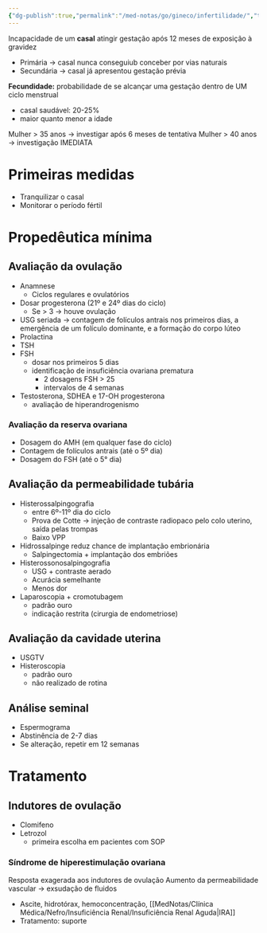 ```yaml
---
{"dg-publish":true,"permalink":"/med-notas/go/gineco/infertilidade/","tags":["review"]}
---
```


Incapacidade de um **casal** atingir gestação após 12 meses de exposição à gravidez
- Primária -> casal nunca conseguiub conceber por vias naturais
- Secundária -> casal já apresentou gestação prévia

**Fecundidade:** probabilidade de se alcançar uma gestação dentro de UM ciclo menstrual
- casal saudável: 20-25%
- maior quanto menor a idade

Mulher > 35 anos -> investigar após 6 meses de tentativa
Mulher > 40 anos -> investigação IMEDIATA

# Primeiras medidas
 - Tranquilizar o casal
 - Monitorar o período fértil 

# Propedêutica mínima
## Avaliação da ovulação
- Anamnese
	- Ciclos regulares e ovulatórios
- Dosar progesterona (21º e 24º dias do ciclo)
	- Se > 3 -> houve ovulação
- USG seriada -> contagem de folículos antrais nos primeiros dias, a emergência de um folículo dominante, e a formação do corpo lúteo
- Prolactina
- TSH
- FSH
	- dosar nos primeiros 5 dias
	- identificação de insuficiência ovariana prematura
		- 2 dosagens FSH > 25
		- intervalos de 4 semanas
- Testosterona, SDHEA e 17-OH progesterona
	- avaliação de hiperandrogenismo
### Avaliação da reserva ovariana
- Dosagem do AMH (em qualquer fase do ciclo)
- Contagem de folículos antrais (até o 5º dia)
- Dosagem do FSH (até o 5° dia)
## Avaliação da permeabilidade tubária
- Histerossalpingografia
	- entre 6º-11º dia do ciclo
	- Prova de Cotte -> injeção de contraste radiopaco pelo colo uterino, saída pelas trompas
	- Baixo VPP
- Hidrossalpinge reduz chance de implantação embrionária
	- Salpingectomia + implantação dos embriões
- Histerossonosalpingografia
	- USG + contraste aerado
	- Acurácia semelhante
	- Menos dor
- Laparoscopia + cromotubagem
	- padrão ouro
	- indicação restrita (cirurgia de endometriose)
## Avaliação da cavidade uterina
- USGTV
- Histeroscopia
	- padrão ouro
	- não realizado de rotina
## Análise seminal
- Espermograma
- Abstinência de 2-7 dias
- Se alteração, repetir em 12 semanas 

# Tratamento
## Indutores de ovulação
- Clomifeno
- Letrozol
	- primeira escolha em pacientes com SOP
### Síndrome de hiperestimulação ovariana
Resposta exagerada aos indutores de ovulação
Aumento da permeabilidade vascular -> exsudação de fluidos
- Ascite, hidrotórax, hemoconcentração, [[MedNotas/Clínica Médica/Nefro/Insuficiência Renal/Insuficiência Renal Aguda\|IRA]]
- Tratamento: suporte